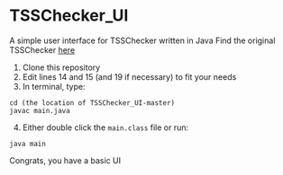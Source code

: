# TSSChecker_UI
A simple user interface for TSSChecker written in Java
Find the original TSSChecker [here](https://github.com/tihmstar/tsschecker)

1. Clone this repository
2. Edit lines 14 and 15 (and 19 if necessary) to fit your needs
3. In terminal, type:

```
cd (the location of TSSChecker_UI-master)
javac main.java
```
4. Either double click the `main.class` file or run:
```
java main
```

Congrats, you have a basic UI

